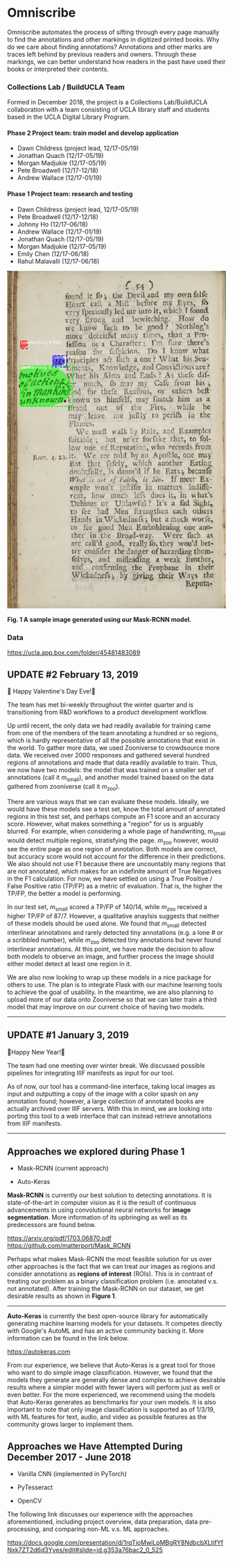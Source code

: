 # Omniscribe

Omniscribe automates the process of sifting through every page manually to find the annotations and other markings in digitized printed books. Why do we care about finding annotations? Annotations and other marks are traces left behind by previous readers and owners. Through these markings, we can better understand how readers in the past have used their books or interpreted their contents.

### Collections Lab / BuildUCLA Team

Formed in December 2018, the project is a Collections Lab/BuildUCLA collaboration with a team consisting of UCLA library staff and students based in the UCLA Digital Library Program.

#### Phase 2 Project team: train model and develop application
* Dawn Childress (project lead, 12/17-05/19)
* Jonathan Quach (12/17-05/19)
* Morgan Madjukie (12/17-05/19)
* Pete Broadwell (12/17-12/18)
* Andrew Wallace (12/17-01/19)

#### Phase 1 Project team: research and testing
* Dawn Childress (project lead, 12/17-05/19)
* Pete Broadwell (12/17-12/18)
* Johnny Ho (12/17-06/18)
* Andrew Wallace (12/17-01/19)
* Jonathan Quach (12/17-05/19)
* Morgan Madjukie (12/17-05/19)
* Emily Chen (12/17-06/18)
* Rahul Malavalli (12/17-06/18)

![annotations.png](sample.png)

**Fig. 1 A sample image generated using our Mask-RCNN model.**

### Data

<https://ucla.app.box.com/folder/45481483089>

## UPDATE #2 February 13, 2019

🎉 Happy Valentine's Day Eve!🎉

The team has met bi-weekly throughout the winter quarter and is transitioning from R&D workflows to a product development workflow.

Up until recent, the only data we had readily available for training came from one of the members of the team annotating a hundred or so regions, which is hardly representative of all the possible annotations that exist in the world. To gather more data, we used Zooniverse to crowdsource more data. We received over 2000 responses and gathered several hundred regions of annotations and made that data readily available to train. Thus, we now have two models: the model that was trained on a smaller set of annotations (call it *m*<sub>small</sub>), and another model trained based on the data gathered from zooniverse (call it *m*<sub>zoo</sub>).

There are various ways that we can evaluate these models. Ideally, we would have these models see a test set, know the total amount of annotated regions in this test set, and perhaps compute an F1 score and an accuracy score. However, what makes something a "region" for us is arguably blurred. For example, when considering a whole page of handwriting, *m*<sub>small</sub> would detect multiple regions, stratisfying the page. *m*<sub>zoo</sub> however, would see the entire page as one region of annotation. Both models are correct, but accuracy score would not account for the difference in their predictions. We also should not use F1 because there are uncountably many regions that are not annotated, which makes for an indefinite amount of True Negatives in the F1 calculation. For now, we have settled on using a True Positive / False Positive ratio (TP/FP) as a metric of evaluation. That is, the higher the TP/FP, the better a model is performing.

In our test set, *m*<sub>small</sub> scored a TP/FP of 140/14, while *m*<sub>zoo</sub> received a higher TP/FP of 87/7. However, a qualitative anaylsis suggests that neither of these models should be used alone. We found that *m*<sub>small</sub> detected interlinear annotations and rarely detected tiny annotations (e.g. a lone # or a scribbled number), while *m*<sub>zoo</sub> detected tiny annotations but never found interlinear annotations. At this point, we have made the decision to allow both models to observe an image, and further process the image should either model detect at least one region in it.

We are also now looking to wrap up these models in a nice package for others to use. The plan is to integrate Flask with our machine learning tools to achieve the goal of usability. In the meantime, we are also planning to upload more of our data onto Zooniverse so that we can later train a third model that may improve on our current choice of having two models.
___

## UPDATE #1 January 3, 2019

🎉Happy New Year!🎉

The team had one meeting over winter break.  We discussed possible pipelines
for integrating IIIF manifests as input for our tool.

As of now, our tool has a command-line interface, taking local images as input
and outputting a copy of the image with a color spash on any annotation found;
however, a large collection of annotated books are actually archived over IIIF
servers. With this in mind, we are looking into porting this tool to a web
interface that can instead retrieve annotations from IIIF manifests.

___

## Approaches we explored during Phase 1

* Mask-RCNN (current approach)

* Auto-Keras

**Mask-RCNN** is currently our best solution to detecting annotations. It is
state-of-the-art in computer vision as it is the result of continuous
advancements in using convolutional neural networks for **image segmentation**.
More information of its upbringing as well as its predecessors are found below.

<https://arxiv.org/pdf/1703.06870.pdf>
<https://github.com/matterport/Mask_RCNN>

Perhaps what makes Mask-RCNN the most feasible solution for us over other
approaches is the fact that we can treat our images as regions and consider
annotations as **regions of interest** (ROIs). This is in contrast of treating
our problem as a binary classification problem (i.e. annotated v.s. not
annotated). After training the Mask-RCNN on our dataset, we get desirable
results as shown in **Figure 1**.

___

**Auto-Keras** is currently the best open-source library for automatically
generating machine learning models for your datasets. It competes directly with
Google's AutoML and has an active community backing it. More information can
be found in the link below.

<https://autokeras.com>

From our experience, we believe that Auto-Keras is a great tool for those who
want to do simple image classification. However, we found that the models
they generate are generally dense and complex to achieve desirable results
where a simpler model with fewer layers will perform just as well or even
better. For the more experienced, we recommend using the models that Auto-Keras
generates as benchmarks for your own models. It is also important to note that
only image classification is supported as of 1/3/19, with ML features for text,
audio, and video as possible features as the community grows larger to
implement them.

## Approaches we Have Attempted During December 2017 - June 2018

* Vanilla CNN (implemented in PyTorch)

* PyTesseract

* OpenCV

The following link discusses our experience with the approaches aforementioned,
including project overview, data preparation, data pre-processing, and
comparing non-ML v.s. ML approaches.

<https://docs.google.com/presentation/d/1rqTioMwiLpMBgRY8NdbcbXLtifYfNxk7ZT2d6d3Yyes/edit#slide=id.g353a76bac2_0_525>
